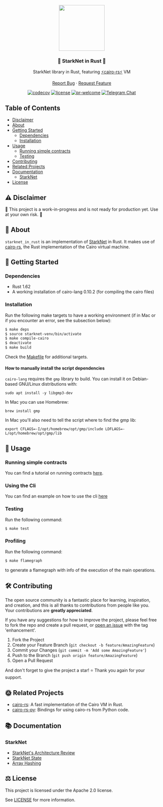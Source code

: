 <div align="center">
<img src="https://starknet.io/wp-content/uploads/2021/11/favicon.png" width="150"/>

### 🦀 StarkNet in Rust 🦀

StarkNet library in Rust, featuring [⚡cairo-rs⚡](https://github.com/lambdaclass/cairo-rs) VM

[Report Bug](https://github.com/lambdaclass/starknet_in_rust/issues/new?labels=bug&title=bug%3A+) · [Request Feature](https://github.com/lambdaclass/starknet_in_rust/issues/new?labels=enhancement&title=feat%3A+)

[![codecov](https://img.shields.io/codecov/c/github/lambdaclass/starknet_in_rust)](https://codecov.io/gh/lambdaclass/starknet_in_rust)
[![license](https://img.shields.io/github/license/lambdaclass/starknet_in_rust)](/LICENSE)
[![pr-welcome]](#-contributing)
[![Telegram Chat][tg-badge]][tg-url]

[pr-welcome]: https://img.shields.io/static/v1?color=orange&label=PRs&style=flat&message=welcome
[tg-badge]: https://img.shields.io/static/v1?color=green&logo=telegram&label=chat&style=flat&message=join
[tg-url]: https://t.me/starknet_rs

</div>

## Table of Contents
- [Disclaimer](#%EF%B8%8F-disclaimer)
- [About](#-about)
- [Getting Started](#-getting-started)
  * [Dependencies](#dependencies)
  * [Installation](#installation)
- [Usage](#-usage)
  * [Running simple contracts](#running-simple-contracts)
  * [Testing](#testing)
- [Contributing](#-contributing)
- [Related Projects](#-related-projects)
- [Documentation](#-documentation)
  * [StarkNet](#starknet)
- [License](#%EF%B8%8F-license)

## ⚠️ Disclaimer

🚧 This project is a work-in-progress and is not ready for production yet. Use at your own risk. 🚧

## 📖 About

`starknet_in_rust` is an implementation of [StarkNet](https://github.com/starkware-libs/cairo-lang/tree/master/src/starkware/starknet) in Rust.
It makes use of [cairo-rs](https://github.com/lambdaclass/cairo-rs), the Rust implementation of the Cairo virtual machine.

## 🌅 Getting Started

### Dependencies
- Rust 1.62
- A working installation of cairo-lang 0.10.2 (for compiling the cairo files)

### Installation

Run the following make targets to have a working environment (if in Mac or if you encounter an error, see the subsection below):
```bash
$ make deps
$ source starknet-venv/bin/activate
$ make compile-cairo
$ deactivate
$ make build
```
Check the [Makefile](/Makefile) for additional targets.

#### How to manually install the script dependencies

`cairo-lang` requires the `gmp` library to build.
You can install it on Debian-based GNU/Linux distributions with:
```shell
sudo apt install -y libgmp3-dev
```

In Mac you can use Homebrew:
```shell
brew install gmp
```

In Mac you'll also need to tell the script where to find the gmp lib:
```shell
export CFLAGS=-I/opt/homebrew/opt/gmp/include LDFLAGS=-L/opt/homebrew/opt/gmp/lib
```



## 🚀 Usage

### Running simple contracts

You can find a tutorial on running contracts [here](/contract_execution_examples).

### Using the Cli
You can find an example on how to use the cli [here](/docs/CLI_USAGE_EXAMPLE.md)

### Testing

Run the following command:
```bash
$ make test
```

### Profiling

Run the following command:

```bash
$ make flamegraph
```

to generate a flamegraph with info of the execution of the main operations.

## 🛠 Contributing

The open source community is a fantastic place for learning, inspiration, and creation, and this is all thanks to contributions from people like you. Your contributions are **greatly appreciated**. 

If you have any suggestions for how to improve the project, please feel free to fork the repo and create a pull request, or [open an issue](https://github.com/lambdaclass/starknet_in_rust/issues/new?labels=enhancement&title=feat%3A+) with the tag 'enhancement'.

1. Fork the Project
2. Create your Feature Branch (`git checkout -b feature/AmazingFeature`)
3. Commit your Changes (`git commit -m 'Add some AmazingFeature'`)
4. Push to the Branch (`git push origin feature/AmazingFeature`)
5. Open a Pull Request

And don't forget to give the project a star! ⭐ Thank you again for your support.

## 🌞 Related Projects

- [cairo-rs](https://github.com/lambdaclass/cairo-rs): A fast implementation of the Cairo VM in Rust.
- [cairo-rs-py](https://github.com/lambdaclass/cairo-rs-py): Bindings for using cairo-rs from Python code.

## 📚 Documentation

### StarkNet
- [StarkNet's Architecture Review](https://david-barreto.com/starknets-architecture-review/)
- [StarkNet State](https://docs.starknet.io/documentation/architecture_and_concepts/State/starknet-state/)
- [Array Hashing](https://docs.starknet.io/documentation/architecture_and_concepts/Hashing/hash-functions/#array_hashing)

## ⚖️ License

This project is licensed under the Apache 2.0 license.

See [LICENSE](/LICENSE) for more information.
